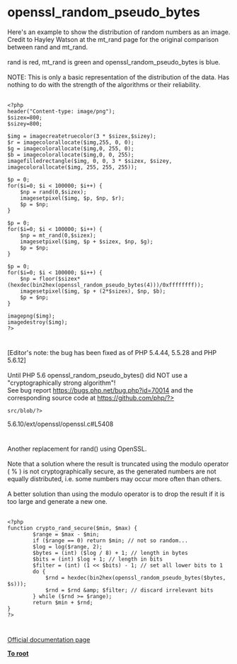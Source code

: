 # openssl_random_pseudo_bytes



Here&apos;s an example to show the distribution of random numbers as an image. Credit to Hayley Watson at the mt_rand page for the original comparison between rand and mt_rand.<br><br>rand is red, mt_rand is green and openssl_random_pseudo_bytes is blue.<br><br>NOTE: This is only a basic representation of the distribution of the data. Has nothing to do with the strength of the algorithms or their reliability.<br><br>

```
<?php
header("Content-type: image/png");
$sizex=800;
$sizey=800;

$img = imagecreatetruecolor(3 * $sizex,$sizey);
$r = imagecolorallocate($img,255, 0, 0);
$g = imagecolorallocate($img,0, 255, 0);
$b = imagecolorallocate($img,0, 0, 255);
imagefilledrectangle($img, 0, 0, 3 * $sizex, $sizey, imagecolorallocate($img, 255, 255, 255));

$p = 0;
for($i=0; $i < 100000; $i++) {
    $np = rand(0,$sizex);
    imagesetpixel($img, $p, $np, $r);
    $p = $np;
}

$p = 0;
for($i=0; $i < 100000; $i++) {
    $np = mt_rand(0,$sizex);
    imagesetpixel($img, $p + $sizex, $np, $g);
    $p = $np;
}

$p = 0;
for($i=0; $i < 100000; $i++) {
    $np = floor($sizex*(hexdec(bin2hex(openssl_random_pseudo_bytes(4)))/0xffffffff));
    imagesetpixel($img, $p + (2*$sizex), $np, $b);
    $p = $np;
}

imagepng($img);
imagedestroy($img);
?>
```
  

#

[Editor&apos;s note: the bug has been fixed as of PHP 5.4.44, 5.5.28 and PHP 5.6.12]<br><br>Until PHP 5.6 openssl_random_pseudo_bytes() did NOT use a "cryptographically strong algorithm"! <br>See bug report https://bugs.php.net/bug.php?id=70014 and the corresponding source code at https://github.com/php/?>
```
src/blob/?>
```
5.6.10/ext/openssl/openssl.c#L5408  

#

Another replacement for rand() using OpenSSL.<br><br>Note that a solution where the result is truncated using the modulo operator ( % ) is not cryptographically secure, as the generated numbers are not equally distributed, i.e. some numbers may occur more often than others.<br><br>A better solution than using the modulo operator is to drop the result if it is too large and generate a new one.<br><br>

```
<?php
function crypto_rand_secure($min, $max) {
        $range = $max - $min;
        if ($range == 0) return $min; // not so random...
        $log = log($range, 2);
        $bytes = (int) ($log / 8) + 1; // length in bytes
        $bits = (int) $log + 1; // length in bits
        $filter = (int) (1 << $bits) - 1; // set all lower bits to 1
        do {
            $rnd = hexdec(bin2hex(openssl_random_pseudo_bytes($bytes, $s)));
            $rnd = $rnd &amp; $filter; // discard irrelevant bits
        } while ($rnd >= $range);
        return $min + $rnd;
}
?>
```
  

#

[Official documentation page](https://www.php.net/manual/en/function.openssl-random-pseudo-bytes.php)

**[To root](/README.md)**